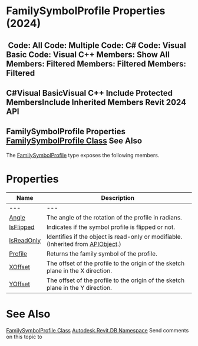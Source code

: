 # FamilySymbolProfile Properties (2024)

﻿
 Code: All Code: Multiple Code: C# Code: Visual Basic Code: Visual C++  Members: Show All Members: Filtered Members: Filtered Members: Filtered   
---  
C#Visual BasicVisual C++
Include Protected MembersInclude Inherited Members
Revit 2024 API  
---  
FamilySymbolProfile Properties  
[FamilySymbolProfile Class](9a0976ad-9366-4139-43f1-95e9f3918622.md "FamilySymbolProfile Class") See Also  
---  
The [FamilySymbolProfile](9a0976ad-9366-4139-43f1-95e9f3918622.md "FamilySymbolProfile Class") type exposes the following members.
# Properties
| Name | Description |
| --- | --- |
| --- | --- | --- |
| [Angle](0ae4c1a4-7eb0-f4d9-32df-55e46c9248c3.md "Angle Property") | The angle of the rotation of the profile in radians. |
| [IsFlipped](22707f90-d71b-82ac-c154-21ca27f96ba0.md "IsFlipped Property") | Indicates if the symbol profile is flipped or not. |
| [IsReadOnly](d516bcd2-a3fd-a578-58f6-f1add979bd07.md "IsReadOnly Property") | Identifies if the object is read-only or modifiable. (Inherited from [APIObject](beb86ef5-39ad-3f0d-0cd9-0c929387a2bb.md "APIObject Class").) |
| [Profile](15a89854-bc42-7e79-097c-979220a3ad27.md "Profile Property") | Returns the family symbol of the profile. |
| [XOffset](6abdc02b-944b-610e-2f77-01ad859268a7.md "XOffset Property") | The offset of the profile to the origin of the sketch plane in the X direction. |
| [YOffset](05a5e28a-e085-62dd-509a-ddd30f789b85.md "YOffset Property") | The offset of the profile to the origin of the sketch plane in the Y direction. |

# See Also
[FamilySymbolProfile Class](9a0976ad-9366-4139-43f1-95e9f3918622.md "FamilySymbolProfile Class")
[Autodesk.Revit.DB Namespace](87546ba7-461b-c646-cbb1-2cb8f5bff8b2.md "Autodesk.Revit.DB Namespace")
Send comments on this topic to 